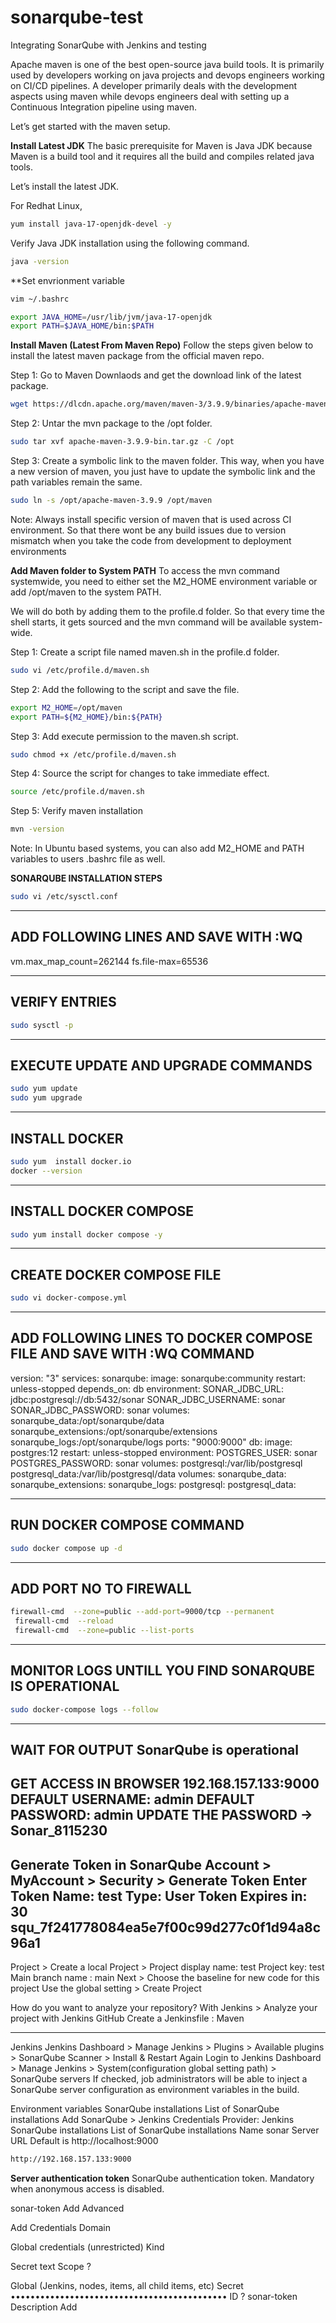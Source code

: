 # sonarqube-test
Integrating SonarQube with Jenkins and testing

Apache maven is one of the best open-source java build tools. It is primarily used by developers working on java projects and devops engineers working on CI/CD pipelines. A developer primarily deals with the development aspects using maven while devops engineers deal with setting up a Continuous Integration pipeline using maven.

Let’s get started with the maven setup.

**Install Latest JDK**
The basic prerequisite for Maven is Java JDK because Maven is a build tool and it requires all the build and compiles related java tools.

Let’s install the latest JDK.

For Redhat Linux,
```bash
yum install java-17-openjdk-devel -y
```

Verify Java JDK installation using the following command.
```bash
java -version
```

**Set envrionment variable
```bash
vim ~/.bashrc
```

```bash
export JAVA_HOME=/usr/lib/jvm/java-17-openjdk
export PATH=$JAVA_HOME/bin:$PATH
```

**Install Maven (Latest From Maven Repo)**
Follow the steps given below to install the latest maven package from the official maven repo.

Step 1: Go to Maven Downlaods and get the download link of the latest package.

```bash
wget https://dlcdn.apache.org/maven/maven-3/3.9.9/binaries/apache-maven-3.9.9-bin.tar.gz
```

Step 2: Untar the mvn package to the /opt folder.
```bash
sudo tar xvf apache-maven-3.9.9-bin.tar.gz -C /opt
```

Step 3: Create a symbolic link to the maven folder. This way, when you have a new version of maven, you just have to update the symbolic link and the path variables remain the same.

```bash
sudo ln -s /opt/apache-maven-3.9.9 /opt/maven
```

Note: Always install specific version of maven that is used across CI environment. So that there wont be any build issues due to version mismatch when you take the code from development to deployment environments

**Add Maven folder to System PATH**
To access the mvn command systemwide, you need to either set the M2_HOME environment variable or add /opt/maven to the system PATH.

We will do both by adding them to the profile.d folder. So that every time the shell starts, it gets sourced and the mvn command will be available system-wide.

Step 1: Create a script file named maven.sh in the profile.d folder.

```bash
sudo vi /etc/profile.d/maven.sh
```

Step 2: Add the following to the script and save the file.
```bash
export M2_HOME=/opt/maven
export PATH=${M2_HOME}/bin:${PATH}
```

Step 3: Add execute permission to the maven.sh script.

```bash
sudo chmod +x /etc/profile.d/maven.sh
```

Step 4: Source the script for changes to take immediate effect.
```bash
source /etc/profile.d/maven.sh
```

Step 5: Verify maven installation
```bash
mvn -version
```
Note: In Ubuntu based systems, you can also add M2_HOME and PATH variables to users .bashrc file as well.

**SONARQUBE INSTALLATION STEPS**

```bash
sudo vi /etc/sysctl.conf
```
--------------------------------------
ADD FOLLOWING LINES AND SAVE WITH :WQ
--------------------------------------
vm.max_map_count=262144
fs.file-max=65536

----------------
VERIFY ENTRIES 
----------------
```bash
sudo sysctl -p
```

------------------------------------
EXECUTE UPDATE AND UPGRADE COMMANDS
------------------------------------
```bash
sudo yum update
sudo yum upgrade
```

-----------------------
INSTALL DOCKER
-----------------------
```bash
sudo yum  install docker.io
docker --version
```

-------------------------
INSTALL DOCKER COMPOSE
-------------------------
```bash
sudo yum install docker compose -y
```

--------------------------------
CREATE DOCKER COMPOSE FILE
--------------------------------
```bash
sudo vi docker-compose.yml
```

--------------------------------------------------------------------
ADD FOLLOWING LINES TO DOCKER COMPOSE FILE AND SAVE WITH :WQ COMMAND
--------------------------------------------------------------------

version: "3"
services:
  sonarqube:
    image: sonarqube:community
    restart: unless-stopped
    depends_on:
db
    environment:
      SONAR_JDBC_URL: jdbc:postgresql://db:5432/sonar
      SONAR_JDBC_USERNAME: sonar
      SONAR_JDBC_PASSWORD: sonar
    volumes:
sonarqube_data:/opt/sonarqube/data
sonarqube_extensions:/opt/sonarqube/extensions
sonarqube_logs:/opt/sonarqube/logs
    ports:
"9000:9000"
  db:
    image: postgres:12
    restart: unless-stopped
    environment:
      POSTGRES_USER: sonar
      POSTGRES_PASSWORD: sonar
    volumes:
postgresql:/var/lib/postgresql
postgresql_data:/var/lib/postgresql/data
volumes:
  sonarqube_data:
  sonarqube_extensions:
  sonarqube_logs:
  postgresql:
  postgresql_data:

------------------------------
RUN DOCKER COMPOSE COMMAND 
------------------------------
```bash
sudo docker compose up -d
```
-----------------------------------------------------
ADD PORT NO TO FIREWALL
----------------------------------------------
```bash
firewall-cmd  --zone=public --add-port=9000/tcp --permanent
 firewall-cmd  --reload
 firewall-cmd  --zone=public --list-ports
 ```

------------------------------------------------------
MONITOR LOGS UNTILL YOU FIND SONARQUBE IS OPERATIONAL
-------------------------------------------------------
```bash
sudo docker-compose logs --follow
```

------------------------
WAIT FOR OUTPUT
 SonarQube is operational
---------------------------------------
GET ACCESS IN BROWSER 
192.168.157.133:9000
DEFAULT USERNAME: admin
DEFAULT PASSWORD: admin
UPDATE THE PASSWORD -> Sonar_8115230
-------------------------------------------------------
Generate Token in SonarQube
Account > MyAccount > Security > Generate Token 
Enter Token Name: test Type: User Token  Expires in: 30
squ_7f241778084ea5e7f00c99d277c0f1d94a8c96a1
--------------------------------------------------

Project > Create a local Project > Project display name: test Project key: test Main branch name : main Next > Choose the baseline for new code for this project Use the global setting > Create Project 

How do you want to analyze your repository?
With Jenkins > Analyze your project with Jenkins GitHub 
Create a Jenkinsfile : Maven 

------------------------------------------------------------------------

Jenkins 
Jenkins Dashboard > Manage Jenkins > Plugins > Available plugins > SonarQube Scanner > Install & Restart 
Again Login to Jenkins Dashboard > Manage Jenkins > System(configuration global setting path) > SonarQube servers
If checked, job administrators will be able to inject a SonarQube server configuration as environment variables in the build.

Environment variables
SonarQube installations
List of SonarQube installations
Add SonarQube > Jenkins Credentials Provider: Jenkins
SonarQube installations
List of SonarQube installations
Name
sonar
Server URL
Default is http://localhost:9000
```bash
http://192.168.157.133:9000
```

**Server authentication token**
SonarQube authentication token. Mandatory when anonymous access is disabled.

sonar-token
Add
Advanced


Add Credentials
Domain

Global credentials (unrestricted)
Kind

Secret text
Scope
?

Global (Jenkins, nodes, items, all child items, etc)
Secret
••••••••••••••••••••••••••••••••••••••••••••
ID
?
sonar-token
Description
Add

